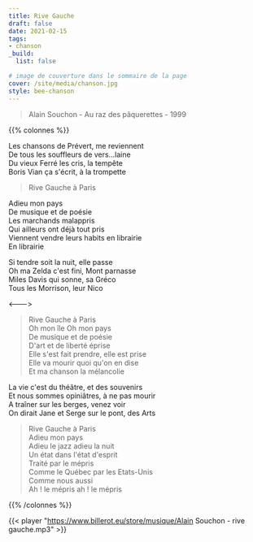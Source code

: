 ```yaml
---
title: Rive Gauche
draft: false 
date: 2021-02-15 
tags: 
- chanson
_build:
  list: false

# image de couverture dans le sommaire de la page
cover: /site/media/chanson.jpg
style: bee-chanson
---
```

> Alain Souchon - Au raz des pâquerettes - 1999
<!--more-->
{{% colonnes %}}

Les chansons de Prévert, me reviennent  
De tous les souffleurs de vers...laine  
Du vieux Ferré les cris, la tempête  
Boris Vian ça s'écrit, à la trompette  

>Rive Gauche à Paris  

Adieu mon pays  
De musique et de poésie  
Les marchands malappris  
Qui ailleurs ont déjà tout pris  
Viennent vendre leurs habits en librairie  
En librairie  

Si tendre soit la nuit, elle passe  
Oh ma Zelda c'est fini, Mont parnasse  
Miles Davis qui sonne, sa Gréco  
Tous les Morrison, leur Nico  

<--->

>Rive Gauche à Paris  
Oh mon île Oh mon pays  
De musique et de poésie  
D'art et de liberté éprise  
Elle s'est fait prendre, elle est prise  
Elle va mourir quoi qu'on en dise  
Et ma chanson la mélancolie  

La vie c'est du théâtre, et des souvenirs  
Et nous sommes opiniâtres, à ne pas mourir  
A traîner sur les berges, venez voir  
On dirait Jane et Serge sur le pont, des Arts  

>Rive Gauche à Paris  
Adieu mon pays  
Adieu le jazz adieu la nuit  
Un état dans l'état d'esprit  
Traité par le mépris  
Comme le Québec par les Etats-Unis  
Comme nous aussi  
Ah ! le mépris ah ! le mépris

{{% /colonnes %}}

{{< player "https://www.billerot.eu/store/musique/Alain Souchon - rive gauche.mp3" >}}
